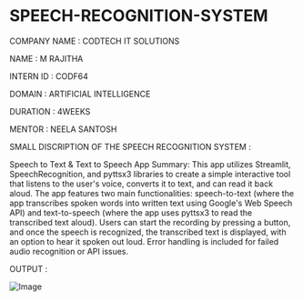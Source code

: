 # SPEECH-RECOGNITION-SYSTEM

COMPANY NAME : CODTECH IT SOLUTIONS

NAME : M RAJITHA

INTERN ID : CODF64

DOMAIN : ARTIFICIAL INTELLIGENCE

DURATION : 4WEEKS

MENTOR : NEELA SANTOSH

SMALL DISCRIPTION OF THE SPEECH RECOGNITION SYSTEM :

Speech to Text & Text to Speech App Summary: This app utilizes Streamlit, SpeechRecognition, and pyttsx3 libraries to create a simple interactive tool that listens to the user's voice, converts it to text, and can read it back aloud. The app features two main functionalities: speech-to-text (where the app transcribes spoken words into written text using Google's Web Speech API) and text-to-speech (where the app uses pyttsx3 to read the transcribed text aloud). Users can start the recording by pressing a button, and once the speech is recognized, the transcribed text is displayed, with an option to hear it spoken out loud. Error handling is included for failed audio recognition or API issues.

OUTPUT :

![Image](https://github.com/user-attachments/assets/cdaf8a1c-3f68-485c-8dfe-2bc1648fd4d1)


